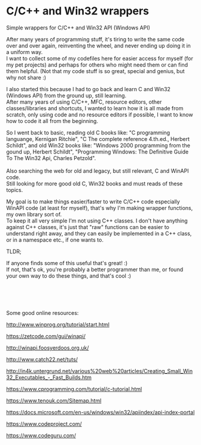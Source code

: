 # C/C++ and Win32 wrappers
Simple wrappers for C/C++ and Win32 API (Windows API)

After many years of programming stuff, it's tiring to write the same code over and over again, reinventing the wheel, and never ending up doing it in a uniform way.<br>
I want to collect some of my codefiles here for easier access for myself (for my pet projects) and perhaps for others who might need them or can find them helpful.
(Not that my code stuff is so great, special and genius, but why not share :)

I also started this because I had to go back and learn C and Win32 (Windows API) from the ground up, still learning.<br>
After many years of using C/C++, MFC, resource editors, other classes/libraries and shortcuts, I wanted to learn how it is all made from scratch, only using code and no resource editors if possible, I want to know how to code it all from the beginning.

So I went back to basic, reading old C books like: "C programming languange, Kernigan Ritchie", "C The complete reference 4.th.ed., Herbert Schildt", and old Win32 books like: "Windows 2000 programming from the gound up, Herbert Schildt", "Programming Windows: The Definitive Guide To The Win32 Api, Charles Petzold".<br><br>
Also searching the web for old and legacy, but still relevant, C and WinAPI code.<br>
Still looking for more good old C, Win32 books and must reads of these topics.

My goal is to make things easier/faster to write C/C++ code especially WinAPI code (at least for myself), that's why I'm making wrapper functions, my own library sort of.<br>
To keep it all very simple I'm not using C++ classes. I don't have anything against C++ classes, it's just that "raw" functions can be easier to understand right away, and they can easily be implemented in a C++ class, or in a namespace etc., if one wants to.

TLDR;<br>

If anyone finds some of this useful that's great! :)<br>
If not, that's ok, you're probably a better programmer than me, or found your own way to do these things, and that's cool :)


<br><br><br><br>
Some good online resources:

http://www.winprog.org/tutorial/start.html

https://zetcode.com/gui/winapi/

http://winapi.foosyerdoos.org.uk/

http://www.catch22.net/tuts/

http://in4k.untergrund.net/various%20web%20articles/Creating_Small_Win32_Executables_-_Fast_Builds.htm

https://www.cprogramming.com/tutorial/c-tutorial.html

https://www.tenouk.com/Sitemap.html

https://docs.microsoft.com/en-us/windows/win32/apiindex/api-index-portal

https://www.codeproject.com/

https://www.codeguru.com/

